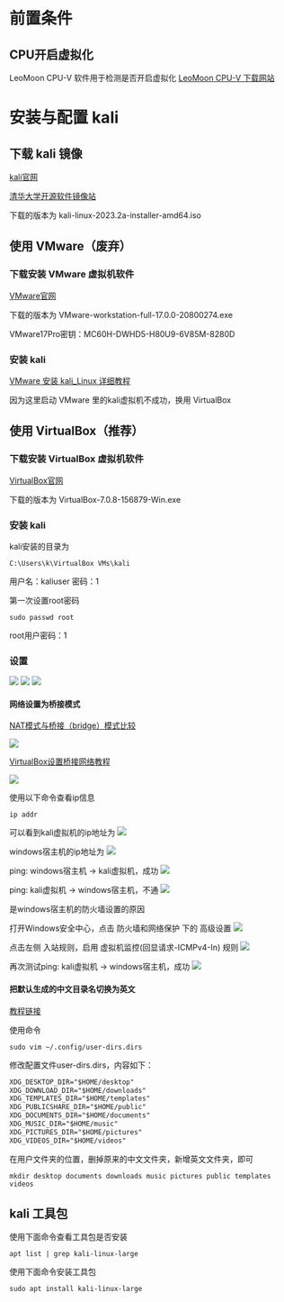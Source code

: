 # 前置条件

## CPU开启虚拟化

LeoMoon CPU-V 软件用于检测是否开启虚拟化
[LeoMoon CPU-V 下载网站](http://www.downza.cn/soft/343208.html)

# 安装与配置 kali

## 下载 kali 镜像

[kali官网](https://www.kali.org/get-kali/#kali-platforms)

[清华大学开源软件镜像站](https://mirrors.tuna.tsinghua.edu.cn/kali-images/)

下载的版本为 kali-linux-2023.2a-installer-amd64.iso

## 使用 VMware（废弃）

### 下载安装 VMware 虚拟机软件

[VMware官网](https://www.vmware.com/cn/products/workstation-player.html)

下载的版本为 VMware-workstation-full-17.0.0-20800274.exe

VMware17Pro密钥：MC60H-DWHD5-H80U9-6V85M-8280D

### 安装 kali

[VMware 安装 kali_Linux 详细教程](https://blog.csdn.net/m0_54659508/article/details/123655419)

因为这里启动 VMware 里的kali虚拟机不成功，换用 VirtualBox

## 使用 VirtualBox（推荐）

### 下载安装 VirtualBox 虚拟机软件

[VirtualBox官网](https://www.virtualbox.org/wiki/Downloads)

下载的版本为 VirtualBox-7.0.8-156879-Win.exe

### 安装 kali

kali安装的目录为
```
C:\Users\k\VirtualBox VMs\kali
```

用户名：kaliuser
密码：1

第一次设置root密码
```shell
sudo passwd root
```

root用户密码：1

### 设置

![](resources/2023-06-29-22-46-38.png)
![](resources/2023-06-29-23-00-49.png)
![](resources/2023-06-29-22-47-24.png)

#### 网络设置为桥接模式

[NAT模式与桥接（bridge）模式比较](https://blog.csdn.net/qq_36357820/article/details/74909009)

![](resources/2023-06-29-22-50-39.png)

[VirtualBox设置桥接网络教程](https://blog.csdn.net/k2325/article/details/118711232)

![](resources/2023-06-29-23-35-40.png)

使用以下命令查看ip信息
```shell
ip addr
```

可以看到kali虚拟机的ip地址为
![](resources/2023-06-29-23-54-26.png)

windows宿主机的ip地址为
![](resources/2023-06-29-23-55-16.png)

ping: windows宿主机 -> kali虚拟机，成功
![](resources/2023-06-29-23-58-54.png)

ping: kali虚拟机 -> windows宿主机，不通
![](resources/2023-06-30-00-00-30.png)

是windows宿主机的防火墙设置的原因

打开Windows安全中心，点击 防火墙和网络保护 下的 高级设置
![](resources/2023-06-30-00-02-35.png)

点击左侧 入站规则，启用 虚拟机监控(回显请求-ICMPv4-In) 规则
![](resources/2023-06-30-00-04-18.png)

再次测试ping: kali虚拟机 -> windows宿主机，成功
![](resources/2023-06-30-00-08-04.png)

#### 把默认生成的中文目录名切换为英文

[教程链接](https://blog.csdn.net/weixin_59679023/article/details/120468652)

使用命令
```shell
sudo vim ~/.config/user-dirs.dirs
```
修改配置文件user-dirs.dirs，内容如下：
```xml
XDG_DESKTOP_DIR="$HOME/desktop"
XDG_DOWNLOAD_DIR="$HOME/downloads"
XDG_TEMPLATES_DIR="$HOME/templates"
XDG_PUBLICSHARE_DIR="$HOME/public"
XDG_DOCUMENTS_DIR="$HOME/documents"
XDG_MUSIC_DIR="$HOME/music"
XDG_PICTURES_DIR="$HOME/pictures"
XDG_VIDEOS_DIR="$HOME/videos"
```

在用户文件夹的位置，删掉原来的中文文件夹，新增英文文件夹，即可
```shell
mkdir desktop documents downloads music pictures public templates videos
```

## kali 工具包

使用下面命令查看工具包是否安装
```shell
apt list | grep kali-linux-large
```

使用下面命令安装工具包
```shell
sudo apt install kali-linux-large
```
